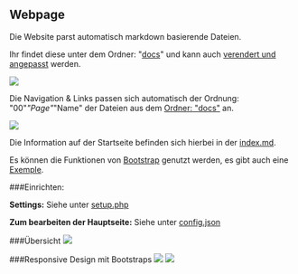 Webpage
--------

Die Website parst automatisch markdown basierende Dateien. 

Ihr findet diese unter dem Ordner: "<a target="_blank" href="https://github.com/McCouman/PIS-draft/tree/master/FAMOS-full-Webpage/FAMOS-markdown-webpage/docs">docs</a>" 
und kann auch <a target="_blank" href="https://github.com/McCouman/PIS-draft/blob/master/FAMOS-full-Webpage/FAMOS-markdown-webpage/index.php#L6">verendert und angepasst</a> werden.

<img src="https://raw.github.com/McCouman/PIS-draft/master/FAMOS-full-Webpage/home-podlove.png">


Die Navigation & Links passen sich automatisch der Ordnung: "00"_"Page"_"Name" der Dateien aus dem <a target="_blank" href="https://github.com/McCouman/PIS-draft/tree/master/FAMOS-full-Webpage/FAMOS-markdown-webpage/docs">Ordner: "docs"</a> an. 

<img src="https://raw.github.com/McCouman/PIS-draft/master/FAMOS-full-Webpage/Navi.png">

Die Information auf der Startseite befinden sich hierbei in der 
<a target="_blank" href="https://github.com/McCouman/PIS-draft/blob/master/FAMOS-full-Webpage/FAMOS-markdown-webpage/help/index.md">index.md</a>.

Es können die Funktionen von <a target="_blank" href="http://getbootstrap.com/css/">Bootstrap</a> genutzt werden, es gibt auch eine 
<a target="_blank" href="https://github.com/McCouman/PIS-draft/blob/master/FAMOS-full-Webpage/FAMOS-markdown-webpage/help/07_Exemples/01_Examples.md">Exemple</a>.

###Einrichten:

**Settings:** Siehe unter <a target="_blank" href="https://github.com/McCouman/PIS-draft/blob/master/FAMOS-full-Webpage/FAMOS-markdown-webpage/setup.php">setup.php</a>

**Zum bearbeiten der Hauptseite:** Siehe unter <a target="_blank" href="hhttps://github.com/McCouman/PIS-draft/blob/master/FAMOS-full-Webpage/FAMOS-markdown-webpage/config.json">config.json</a>


###Übersicht 
<img src="https://raw.github.com/McCouman/PIS-draft/master/FAMOS-full-Webpage/full.png">

###Responsive Design mit Bootstraps
<img src="https://raw.github.com/McCouman/PIS-draft/master/FAMOS-full-Webpage/responsive.png"> 
<img src="https://raw.github.com/McCouman/PIS-draft/master/FAMOS-full-Webpage/resonsive2.png">


